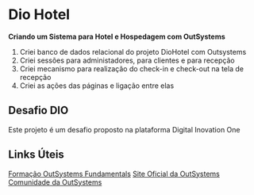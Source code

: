 # Dio Hotel

**Criando um Sistema para Hotel e Hospedagem com OutSystems**

1. Criei banco de dados relacional do projeto  DioHotel com Outsystems
2. Criei sessões para administadores, para clientes e para recepção
3. Criei mecanismo para realização do check-in e check-out na tela de recepção
4. Criei as ações das páginas e ligação entre elas

## Desafio DIO

Este projeto é um desafio proposto na plataforma Digital Inovation One

## Links Úteis
[Formação OutSystems Fundamentals](https://web.dio.me/track/formacao-outsystems-fundamentals)
[Site Oficial da OutSystems](https://www.outsystems.com/pt-br/)
[Comunidade da OutSystems](https://www.outsystems.com/community/)
